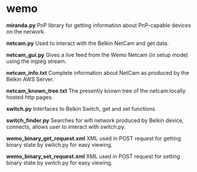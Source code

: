 # wemo
**miranda.py**
PnP library for getting information about PnP-capable devices on the network.

**netcam.py**
Used to interact with the Belkin NetCam and get data.

**netcam_gui.py**
Gives a live feed from the Wemo Netcam (in setup mode) using the mjpeg stream.

**netcam_info.txt**
Complete information about NetCam as produced by the Belkin AWS Server.

**netcam_known_tree.txt**
The presently known tree of the netcam locally hosted http pages.

**switch.py**
Interfaces to Belkin Switch, get and set functions.

**switch_finder.py**
Searches for wifi network produced by Belkin device, connects, allows user to interact with switch.py.

**wemo_binary_get_request.xml**
XML used in POST request for getting binary state by switch.py for easy viewing.

**wemo_binary_set_request.xml**
XML used in POST request for setting binary state by switch.py for easy viewing.
